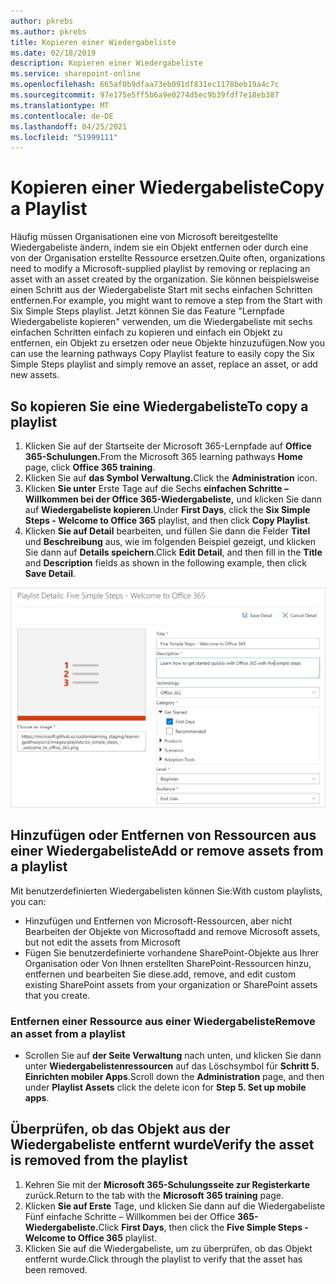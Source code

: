 ```yaml
---
author: pkrebs
ms.author: pkrebs
title: Kopieren einer Wiedergabeliste
ms.date: 02/18/2019
description: Kopieren einer Wiedergabeliste
ms.service: sharepoint-online
ms.openlocfilehash: 665af0b9dfaa73eb091df831ec1178beb19a4c7c
ms.sourcegitcommit: 97e175e5ff5b6a9e0274d5ec9b39fdf7e18eb387
ms.translationtype: MT
ms.contentlocale: de-DE
ms.lasthandoff: 04/25/2021
ms.locfileid: "51999111"
---
```

# <a name="copy-a-playlist"></a><span data-ttu-id="117c2-103">Kopieren einer Wiedergabeliste</span><span class="sxs-lookup"><span data-stu-id="117c2-103">Copy a Playlist</span></span>
<span data-ttu-id="117c2-104">Häufig müssen Organisationen eine von Microsoft bereitgestellte Wiedergabeliste ändern, indem sie ein Objekt entfernen oder durch eine von der Organisation erstellte Ressource ersetzen.</span><span class="sxs-lookup"><span data-stu-id="117c2-104">Quite often, organizations need to modify a Microsoft-supplied playlist by removing or replacing an asset with an asset created by the organization.</span></span> <span data-ttu-id="117c2-105">Sie können beispielsweise einen Schritt aus der Wiedergabeliste Start mit sechs einfachen Schritten entfernen.</span><span class="sxs-lookup"><span data-stu-id="117c2-105">For example, you might want to remove a step from the Start with Six Simple Steps playlist.</span></span> <span data-ttu-id="117c2-106">Jetzt können Sie das Feature "Lernpfade Wiedergabeliste kopieren" verwenden, um die Wiedergabeliste mit sechs einfachen Schritten einfach zu kopieren und einfach ein Objekt zu entfernen, ein Objekt zu ersetzen oder neue Objekte hinzuzufügen.</span><span class="sxs-lookup"><span data-stu-id="117c2-106">Now you can use the learning pathways Copy Playlist feature to easily copy the Six Simple Steps playlist and simply remove an asset, replace an asset, or add new assets.</span></span> 

## <a name="to-copy-a-playlist"></a><span data-ttu-id="117c2-107">So kopieren Sie eine Wiedergabeliste</span><span class="sxs-lookup"><span data-stu-id="117c2-107">To copy a playlist</span></span>

1. <span data-ttu-id="117c2-108">Klicken Sie auf der Startseite  der Microsoft 365-Lernpfade auf **Office 365-Schulungen.**</span><span class="sxs-lookup"><span data-stu-id="117c2-108">From the Microsoft 365 learning pathways **Home** page, click **Office 365 training**.</span></span>
2. <span data-ttu-id="117c2-109">Klicken Sie auf **das Symbol Verwaltung.**</span><span class="sxs-lookup"><span data-stu-id="117c2-109">Click the **Administration** icon.</span></span>
3. <span data-ttu-id="117c2-110">Klicken **Sie unter** Erste Tage auf die Sechs **einfachen Schritte – Willkommen bei der Office 365-Wiedergabeliste,** und klicken Sie dann auf **Wiedergabeliste kopieren**.</span><span class="sxs-lookup"><span data-stu-id="117c2-110">Under **First Days**, click the **Six Simple Steps - Welcome to Office 365** playlist, and then click **Copy Playlist**.</span></span> 
4. <span data-ttu-id="117c2-111">Klicken **Sie auf Detail** bearbeiten, und füllen Sie dann die Felder **Titel** und **Beschreibung** aus, wie im folgenden Beispiel gezeigt, und klicken Sie dann auf **Details speichern**.</span><span class="sxs-lookup"><span data-stu-id="117c2-111">Click **Edit Detail**, and then fill in the **Title** and **Description** fields as shown in the following example, then click **Save Detail**.</span></span>  
 
![cg-copyplaylist5steps.png](media/cg-copyplaylist5steps.png)

## <a name="add-or-remove-assets-from-a-playlist"></a><span data-ttu-id="117c2-113">Hinzufügen oder Entfernen von Ressourcen aus einer Wiedergabeliste</span><span class="sxs-lookup"><span data-stu-id="117c2-113">Add or remove assets from a playlist</span></span>
<span data-ttu-id="117c2-114">Mit benutzerdefinierten Wiedergabelisten können Sie:</span><span class="sxs-lookup"><span data-stu-id="117c2-114">With custom playlists, you can:</span></span>
- <span data-ttu-id="117c2-115">Hinzufügen und Entfernen von Microsoft-Ressourcen, aber nicht Bearbeiten der Objekte von Microsoft</span><span class="sxs-lookup"><span data-stu-id="117c2-115">add and remove Microsoft assets, but not edit the assets from Microsoft</span></span>
- <span data-ttu-id="117c2-116">Fügen Sie benutzerdefinierte vorhandene SharePoint-Objekte aus Ihrer Organisation oder Von Ihnen erstellten SharePoint-Ressourcen hinzu, entfernen und bearbeiten Sie diese.</span><span class="sxs-lookup"><span data-stu-id="117c2-116">add, remove, and edit custom existing SharePoint assets from your organization or SharePoint assets that you create.</span></span> 

### <a name="remove-an-asset-from-a-playlist"></a><span data-ttu-id="117c2-117">Entfernen einer Ressource aus einer Wiedergabeliste</span><span class="sxs-lookup"><span data-stu-id="117c2-117">Remove an asset from a playlist</span></span>
- <span data-ttu-id="117c2-118">Scrollen Sie auf **der Seite Verwaltung** nach unten, und klicken Sie dann unter **Wiedergabelistenressourcen** auf das Löschsymbol für **Schritt 5. Einrichten mobiler Apps**.</span><span class="sxs-lookup"><span data-stu-id="117c2-118">Scroll down the **Administration** page, and then under **Playlist Assets** click the delete icon for **Step 5. Set up mobile apps**.</span></span> 

## <a name="verify-the-asset-is-removed-from-the-playlist"></a><span data-ttu-id="117c2-119">Überprüfen, ob das Objekt aus der Wiedergabeliste entfernt wurde</span><span class="sxs-lookup"><span data-stu-id="117c2-119">Verify the asset is removed from the playlist</span></span>
1. <span data-ttu-id="117c2-120">Kehren Sie mit der **Microsoft 365-Schulungsseite zur Registerkarte** zurück.</span><span class="sxs-lookup"><span data-stu-id="117c2-120">Return to the tab with the **Microsoft 365 training** page.</span></span>
2. <span data-ttu-id="117c2-121">Klicken **Sie auf Erste** Tage, und klicken Sie dann auf die Wiedergabeliste Fünf einfache Schritte – Willkommen bei der Office **365-Wiedergabeliste.**</span><span class="sxs-lookup"><span data-stu-id="117c2-121">Click **First Days**, then click the **Five Simple Steps - Welcome to Office 365** playlist.</span></span> 
3. <span data-ttu-id="117c2-122">Klicken Sie auf die Wiedergabeliste, um zu überprüfen, ob das Objekt entfernt wurde.</span><span class="sxs-lookup"><span data-stu-id="117c2-122">Click through the playlist to verify that the asset has been removed.</span></span>


